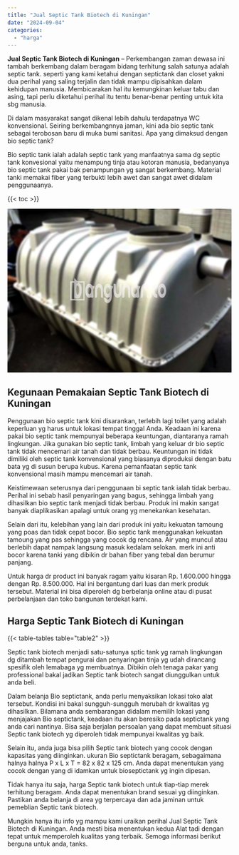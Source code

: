 ```yaml
---
title: "Jual Septic Tank Biotech di Kuningan"
date: "2024-09-04"
categories: 
  - "harga"
---
```


**Jual Septic Tank Biotech di Kuningan** – Perkembangan zaman dewasa ini tambah berkembang dalam beragam bidang terhitung salah satunya adalah septic tank. seperti yang kami ketahui dengan septictank dan closet yakni dua perihal yang saling terjalin dan tidak mampu dipisahkan dalam kehidupan manusia. Membicarakan hal itu kemungkinan keluar tabu dan asing, tapi perlu diketahui perihal itu tentu benar-benar penting untuk kita sbg manusia.

Di dalam masyarakat sangat dikenal lebih dahulu terdapatnya WC konvensional. Seiring berkembangnnya jaman, kini ada bio septic tank sebagai terobosan baru di muka bumi sanitasi. Apa yang dimaksud dengan bio septic tank?

Bio septic tank ialah adalah septic tank yang manfaatnya sama dg septic tank konvesional yaitu menampung tinja atau kotoran manusia, bedanyanya bio septic tank pakai bak penampungan yg sangat berkembang. Material tanki memakai fiber yang terbukti lebih awet dan sangat awet didalam penggunaanya.

{{< toc >}}

![Jual Septic Tank Biotech di Kuningan](/images/jual-bio-septictank-10.png)

## Kegunaan Pemakaian Septic Tank Biotech di Kuningan

Penggunaan bio septic tank kini disarankan, terlebih lagi toilet yang adalah keperluan yg harus untuk lokasi tempat tinggal Anda. Keadaan ini karena pakai bio septic tank mempunyai beberapa keuntungan, diantaranya ramah lingkungan. Jika gunakan bio septic tank, limbah yang keluar dr bio septic tank tidak mencemari air tanah dan tidak berbau. Keuntungan ini tidak dimiliki oleh septic tank konvensional yang biasanya diproduksi dengan batu bata yg di susun berupa kubus. Karena pemanfaatan septic tank konvensional masih mampu mencemari air tanah.

Keistimewaan seterusnya dari penggunaan bi septic tank ialah tidak berbau. Perihal ini sebab hasil penyaringan yang bagus, sehingga limbah yang dihasilkan bio septic tank menjadi tidak berbau. Produk ini makin sangat banyak diaplikasikan apalagi untuk orang yg menekankan kesehatan.

Selain dari itu, kelebihan yang lain dari produk ini yaitu kekuatan tamoung yang poas dan tidak cepat bocor. Bio septic tank menggunakan kekuatan tamoung yang pas sehingga yang cocok dg rencana. Air yang muncul atau berlebih dapat nampak langsung masuk kedalam selokan. merk ini anti bocor karena tanki yang dibikin dr bahan fiber yang tebal dan berumur panjang.

Untuk harga dr product ini banyak ragam yaitu kisaran Rp. 1.600.000 hingga dengan Rp. 8.500.000. Hal ini bergantung dari luas dan merk produk tersebut. Material ini bisa diperoleh dg berbelanja online atau di pusat perbelanjaan dan toko bangunan terdekat kami.

## Harga Septic Tank Biotech di Kuningan

{{< table-tables table="table2" >}}

Septic tank biotech menjadi satu-satunya sptic tank yg ramah lingkungan dg ditambah tempat pengurai dan penyaringan tinja yg udah dirancang spesifik oleh lemabaga yg membuatnya. Dibikin oleh tenaga pakar yang professional bakal jadikan Septic tank biotech sangat diunggulkan untuk anda beli.

Dalam belanja Bio septictank, anda perlu menyaksikan lokasi toko alat tersebut. Kondisi ini bakal sungguh-sungguh merubah dr kwalitas yg dihasilkan. Bilamana anda sembarangan didalam memilih lokasi yang menjajakan Bio septictank, keadaan itu akan beresiko pada septictank yang anda cari nantinya. Bisa saja berjalan persoalan yang dapat membuat situasi Septic tank biotech yg diperoleh tidak mempunyai kwalitas yg baik.

Selain itu, anda juga bisa pilih Septic tank biotech yang cocok dengan kapasitas yang diinginkan. ukuran Bio septictank beragam, sebagaimana halnya halnya P x L x T = 82 x 82 x 125 cm. Anda dapat menentukan yang cocok dengan yang di idamkan untuk bioseptictank yg ingin dipesan.

Tidak hanya itu saja, harga Septic tank biotech untuk tiap-tiap merek terhitung beragam. Anda dapat menentukan brand sesuai yg diinginkan. Pastikan anda belanja di area yg terpercaya dan ada jaminan untuk pemeblian Septic tank biotech.

Mungkin hanya itu info yg mampu kami uraikan perihal Jual Septic Tank Biotech di Kuningan. Anda mesti bisa menentukan kedua Alat tadi dengan tepat untuk memperoleh kualitas yang terbaik. Semoga informasi berikut berguna untuk anda, tanks.

